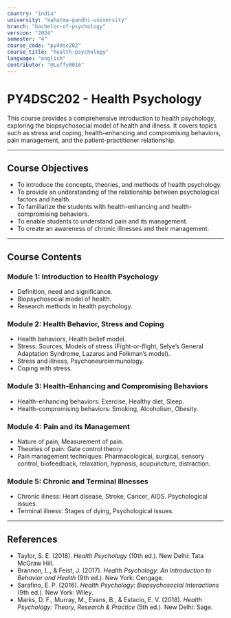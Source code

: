 ```yaml
---
country: "india"
university: "mahatma-gandhi-university"
branch: "bachelor-of-psychology"
version: "2024"
semester: "4"
course_code: "py4dsc202"
course_title: "health-psychology"
language: "english"
contributor: "@Luffy0016"
---
```

# PY4DSC202 - Health Psychology

This course provides a comprehensive introduction to health psychology, exploring the biopsychosocial model of health and illness. It covers topics such as stress and coping, health-enhancing and compromising behaviors, pain management, and the patient-practitioner relationship.

---
## Course Objectives

* To introduce the concepts, theories, and methods of health psychology.
* To provide an understanding of the relationship between psychological factors and health.
* To familiarize the students with health-enhancing and health-compromising behaviors.
* To enable students to understand pain and its management.
* To create an awareness of chronic illnesses and their management.

---
## Course Contents

### Module 1: Introduction to Health Psychology
* Definition, need and significance.
* Biopsychosocial model of health.
* Research methods in health psychology.

### Module 2: Health Behavior, Stress and Coping
* Health behaviors, Health belief model.
* Stress: Sources, Models of stress (Fight-or-flight, Selye’s General Adaptation Syndrome, Lazarus and Folkman’s model).
* Stress and illness, Psychoneuroimmunology.
* Coping with stress.

### Module 3: Health-Enhancing and Compromising Behaviors
* Health-enhancing behaviors: Exercise, Healthy diet, Sleep.
* Health-compromising behaviors: Smoking, Alcoholism, Obesity.

### Module 4: Pain and its Management
* Nature of pain, Measurement of pain.
* Theories of pain: Gate control theory.
* Pain management techniques: Pharmacological, surgical, sensory control, biofeedback, relaxation, hypnosis, acupuncture, distraction.

### Module 5: Chronic and Terminal Illnesses
* Chronic illness: Heart disease, Stroke, Cancer, AIDS. Psychological issues.
* Terminal illness: Stages of dying, Psychological issues.

---
## References
* Taylor, S. E. (2018). *Health Psychology* (10th ed.). New Delhi: Tata McGraw Hill.
* Brannon, L., & Feist, J. (2017). *Health Psychology: An Introduction to Behavior and Health* (9th ed.). New York: Cengage.
* Sarafino, E. P. (2016). *Health Psychology: Biopsychosocial Interactions* (9th ed.). New York: Wiley.
* Marks, D. F., Murray, M., Evans, B., & Estacio, E. V. (2018). *Health Psychology: Theory, Research & Practice* (5th ed.). New Delhi: Sage.